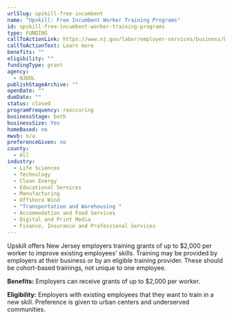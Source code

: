 ```yaml
---
urlSlug: upskill-free-incumbent
name: "Upskill: Free Incumbent Worker Training Programs"
id: upskill-free-incumbent-worker-training-programs
type: FUNDING
callToActionLink: https://www.nj.gov/labor/employer-services/business/businessprograms.shtml?open=specialty
callToActionText: Learn more
benefits: ""
eligibility: ""
fundingType: grant
agency:
  - NJDOL
publishStageArchive: ""
openDate: ""
dueDate: ""
status: closed
programFrequency: reoccuring
businessStage: both
businessSize: Yes
homeBased: no
mwvb: n/a
preferenceGiven: no
county:
  - All
industry:
  - Life Sciences
  - Technology
  - Clean Energy
  - Educational Services
  - Manufacturing
  - Offshore Wind
  - "Transportation and Warehousing "
  - Accommodation and Food Services
  - Digital and Print Media
  - Finance, Insurance and Professional Services
---
```

Upskill offers New Jersey employers training grants of up to $2,000 per worker to improve existing employees’ skills. Training may be provided by employers at their business or by an eligible training provider. These should be cohort-based trainings, not unique to one employee.

**Benefits:** Employers can receive grants of up to $2,000 per worker.

**Eligibility:** Employers with existing employees that they want to train in a new skill. Preference is given to urban centers and underserved communities.